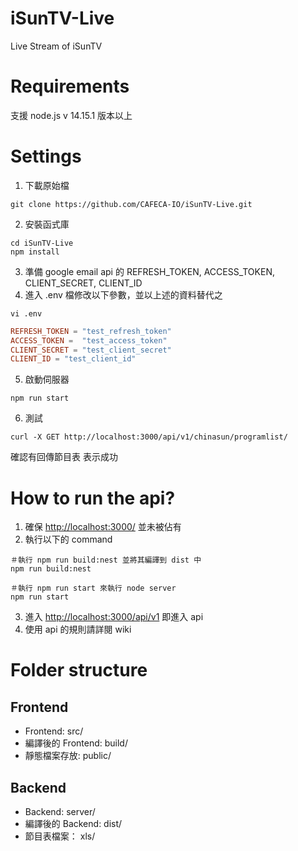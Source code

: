 # iSunTV-Live
Live Stream of iSunTV

# Requirements
支援 node.js v 14.15.1 版本以上


# Settings
1. 下載原始檔
```
git clone https://github.com/CAFECA-IO/iSunTV-Live.git
```
2. 安裝函式庫
```
cd iSunTV-Live
npm install
```
3. 準備 google email api 的 REFRESH_TOKEN, ACCESS_TOKEN, CLIENT_SECRET, CLIENT_ID 
4. 進入 .env 檔修改以下參數，並以上述的資料替代之
```shell
vi .env
```
```toml
REFRESH_TOKEN = "test_refresh_token"
ACCESS_TOKEN =  "test_access_token"
CLIENT_SECRET = "test_client_secret"
CLIENT_ID = "test_client_id" 
```
5. 啟動伺服器
```
npm run start
```
6. 測試
```
curl -X GET http://localhost:3000/api/v1/chinasun/programlist/
```
確認有回傳節目表 表示成功

# How to run the api?
1. 確保 [http://localhost:3000/](http://localhost:3000/) 並未被佔有
2. 執行以下的 command
```
＃執行 npm run build:nest 並將其編譯到 dist 中
npm run build:nest

＃執行 npm run start 來執行 node server 
npm run start
```
3. 進入 [http://localhost:3000/api/v1](http://localhost:3000/api/v1) 即進入 api
4. 使用 api 的規則請詳閱 wiki

# Folder structure
## Frontend
- Frontend: src/
- 編譯後的 Frontend: build/
- 靜態檔案存放: public/
## Backend
- Backend: server/
- 編譯後的 Backend: dist/
- 節目表檔案： xls/
